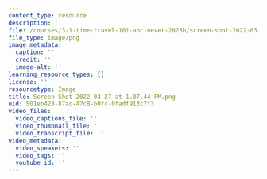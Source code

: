 ```yaml
---
content_type: resource
description: ''
file: /courses/3-1-time-travel-101-abc-never-2025b/screen-shot-2022-03-27-at-10744-pm.png
file_type: image/png
image_metadata:
  caption: ''
  credit: ''
  image-alt: ''
learning_resource_types: []
license: ''
resourcetype: Image
title: Screen Shot 2022-03-27 at 1.07.44 PM.png
uid: 501eb428-87ac-47c8-b0fc-0fadf913c7f3
video_files:
  video_captions_file: ''
  video_thumbnail_file: ''
  video_transcript_file: ''
video_metadata:
  video_speakers: ''
  video_tags: ''
  youtube_id: ''
---
```

